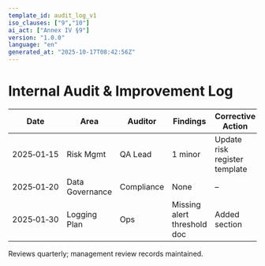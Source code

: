 ```yaml
---
template_id: audit_log_v1
iso_clauses: ["9","10"]
ai_act: ["Annex IV §9"]
version: "1.0.0"
language: "en"
generated_at: "2025-10-17T08:42:56Z"
---
```


# Internal Audit & Improvement Log

| Date | Area | Auditor | Findings | Corrective Action | Status |
|------|------|---------|----------|-------------------|--------|
| 2025‑01‑15 | Risk Mgmt | QA Lead | 1 minor | Update risk register template | Closed |
| 2025‑01‑20 | Data Governance | Compliance | None | – | Closed |
| 2025‑01‑30 | Logging Plan | Ops | Missing alert threshold doc | Added section | Closed |

Reviews quarterly; management review records maintained.
